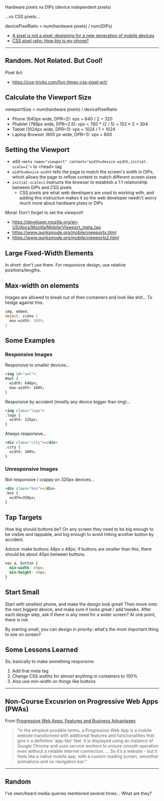 Hardware pixels vs DIPs (device independent pixels)

...vs CSS pixels...

devicePixelRatio = num(hardware pixels) / num(DIPs)

* [A pixel is not a pixel: designing for a new generation of mobile devices](https://juiceboxinteractive.com/ideas/a-pixel-is-not-a-pixel-designing-new-generation-mobile-devices/)
* [CSS pixel ratio: How big is my phone?](https://blogs.perficient.com/perficientdigital/2014/12/24/css-pixel-ratio-or-how-big-is-my-phone/)


------------------------------

## Random. Not Related. But Cool!
Pixel Art:
* https://css-tricks.com/fun-times-css-pixel-art/


## Calculate the Viewport Size
viewportSize = num(hardware pixels) / devicePixelRatio

* Phone (640px wide, DPR=2):  vps = 640 / 2 = 320
* Phablet (768px wide, DPR=2.5): vps = 760 * (2 / 5) = 152 * 2 = 304
* Tablet (1024px wide, DPR=1): vps = 1024 / 1 = 1024
* Laptop Browser (800 px wide, DPR=1):  vps = 800

## Setting the Viewport
* add `<meta name="viewport" content="width=device-width,initial-scale=1">` to \<head\> tag
* `width=device-width` tells the page to match the screen's width in DIPs, which allows the page to reflow content to 
match different screen sizes
* `initial-scale=1` instructs the browser to establish a 1:1 relationship between DIPs and CSS pixels
  - CSS pixels are what web developers are used to working with, and adding this instruction makes it so the web developer
  needn't worry much more about hardware pixes or DIPs
  
Moral: Don't forget to set the viewport!

* https://developer.mozilla.org/en-US/docs/Mozilla/Mobile/Viewport_meta_tag
* https://www.quirksmode.org/mobile/viewports.html
* https://www.quirksmode.org/mobile/viewports2.html

## Large Fixed-Width Elements
In short: don't use them.  For responsive design, use relative positions/lengths.

## Max-width on elements
Images are allowed to break out of their containers and look like shit... To hedge against this:
```cs
img, embed,
object, video {
  max-width: 100%;
}
```

## Some Examples

### Responsive Images
Responsive to smaller devices...
```html
<img id="owl">
#owl {
  width: 640px;
  max-width: 100%;
}
```

Responsive by accident (mostly any device bigger than img)...
```html
<img class="logo">
.logo {
  width: 125px;
}
```

Always responsive...
```html
<div class="city"></div>
.city {
  width: 100%;
}
```


### Unresponsive Images
Not responsive / crappy on 320px devices...
```html
<div class="box"></div>
.box {
  width=350px;
}
```

## Tap Targets
How big should buttons be?  On any screen they need to be big enough to be visible and tappable, and
big enough to avoid hitting another button by accident.

Advice: make buttons 48px x 48px; if buttons are smaller than this, there should be about 40px between buttons.

```css
nav a, button {
  min-width: 48px;
  min-height: 48px;
}
```

## Start Small
Start with smallest phone, and make the design look great!  Then move onto the next biggest device,
and make sure it looks great / add tweaks.  After each design step, ask if there is any need for a 
wider screen?  At one point, there is not. 

By starting small, you can design in priority: what's the most important thing to see on screen?


## Some Lessons Learned
So, basically to make something responsive:
1. Add that meta tag
2. Change CSS widths for almost anything in containers to 100%
3. Also use min-width on things like buttons

--------------------------------------------------

## Non-Course Excusrion on Progressive Web Apps (PWAs)

From [Progressive Web Apps: Features and Business Advantages](https://stxnext.com/blog/2017/06/14/progressive-web-apps-features-and-business-advantages/)
> "In the simplest possible terms, a Progressive Web App is a mobile website transformed with additional features and functionalities that give it a definitive ‘app-like’ feel. It is displayed using an instance of Google Chrome and uses service workers to ensure smooth operation even without a reliable internet connection. ... So it’s a website - but it feels like a native mobile app, with a custom loading screen, smoother animations and no navigation bar."

--------------------------------------------------

## Random
I've seen/heard media queries mentioned several times... What are they?
